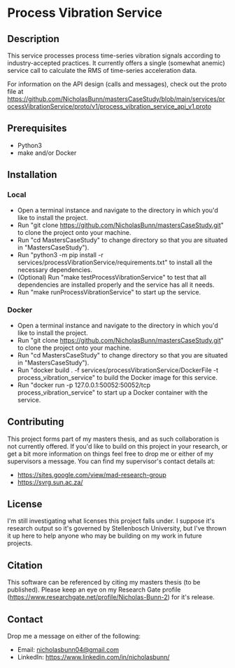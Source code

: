 # **Process Vibration Service**

## **Description**
This service processes process time-series vibration signals according to industry-accepted practices. It currently offers a single (somewhat anemic) service call to calculate the RMS of time-series acceleration data.

For information on the API design (calls and messages), check out the proto file at https://github.com/NicholasBunn/mastersCaseStudy/blob/main/services/processVibrationService/proto/v1/process_vibration_service_api_v1.proto

## **Prerequisites**
- Python3
- make and/or Docker

## **Installation**
### **Local**
- Open a terminal instance and navigate to the directory in which you'd like to install the project.
- Run "git clone https://github.com/NicholasBunn/mastersCaseStudy.git" to clone the project onto your machine.
- Run "cd MastersCaseStudy" to change directory so that you are situated in "MastersCaseStudy").
- Run "python3 -m pip install -r services/processVibrationService/requirements.txt" to install all the necessary dependencies.
- (Optional) Run "make testProcessVibrationService" to test that all dependencies are installed properly and the service has all it needs.
- Run "make runProcessVibrationService" to start up the service.

### **Docker**
- Open a terminal instance and navigate to the directory in which you'd like to install the project.
- Run "git clone https://github.com/NicholasBunn/mastersCaseStudy.git" to clone the project onto your machine.
- Run "cd MastersCaseStudy" to change directory so that you are situated in "MastersCaseStudy").
- Run "docker build . -f services/processVibrationService/DockerFile -t process_vibration_service" to build the Docker image for this service.
- Run "docker run -p 127.0.0.1:50052:50052/tcp process_vibration_service" to start up a Docker container with the service.

## **Contributing**
This project forms part of my masters thesis, and as such collaboration is not currently offered. If you'd like to build on this project in your research, or get a bit more information on things feel free to drop me or either of my supervisors a message. You can find my supervisor's contact details at:
- https://sites.google.com/view/mad-research-group
- https://svrg.sun.ac.za/

## **License**
I'm still investigating what licenses this project falls under. I suppose it's research output so it's governed by Stellenbosch University, but I've thrown it up here to help anyone who may be building on my work in future projects.

## **Citation**
This software can be referenced by citing my masters thesis (to be published). Please keep an eye on my Research Gate profile (https://www.researchgate.net/profile/Nicholas-Bunn-2) for it's release.

## **Contact**
Drop me a message on either of the following:
- Email: nicholasbunn04@gmail.com
- LinkedIn: https://www.linkedin.com/in/nicholasbunn/
